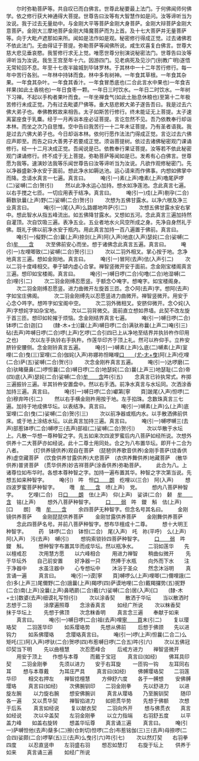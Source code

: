 <!-- { "loadSidebar": true } -->
　　尔时弥勒菩萨等。共自叹已而白佛言。世尊此秘要最上法门。于何佛闻师何佛学。依之修行获大神通得大菩提。世尊告曰汝等有大智慧作如是问。汝等谛听当为汝说。我于过去无量劫中。与金刚大平等菩萨金刚大身菩萨。金刚大辩菩萨金刚大意菩萨。金刚大三摩地菩萨金刚大降魔菩萨而为上首。及十七大菩萨并无量菩萨等。向于大毗卢遮那如来所。闻如是法作如是观。秘密修行得成正觉。过去诸佛若不依此法门。无由得证于菩提。弥勒菩萨等闻佛所说。咸生欢喜复白佛言。世尊大慈大悲见垂哀愍。我誓修行求无上觉。唯愿世尊分别演说秘密法门。世尊告曰汝等谛听当为汝说。我生王宫至年十六。因游四门。见老病死及见沙门(别教广明)遂悟无常轮回不息。年至十七夜半踰城到毕钵罗林。于其林中一十二年苦行修行。每一年中苦行各别。一年林中持钵而食。林中多有树神。一年食其草根。一年食其杂果。一年食其杂叶。一年食其香汁。一年食冒悉底也(二合此言水中果也)一年食吉祥果(如此土香桃也)一年日食枣一颗。一年日三时饮水。一年日二时饮水。一年树下习禅。不起以手构者果叶而食。一年坐禅食气(如此土胎息休粮也)至第十二年极苦修行未成正觉。乃有过去毗婆尸佛等。垂大慈悲敕大弟子遂告吾曰。我是过去六佛大弟子也。奉佛教敕故来相告。太子如斯苦行修行。终未能证无上菩提。太子速离宴座食于乳麋。经于一月再诣本座必证菩提。言讫忽然不见。吾乃依教奉行却诣本林。而坐之次乃自思惟。空中告曰我苦行一十二年未证菩提。乃有圣者语我。我是过去六佛大弟子也。今日却诣本林。依何行愿作法法门得成正觉。言讫过去六佛应声即至。而告之曰大善男子若要成正觉。须诣菩提树。依过去诸佛秘密观门课诵修行。经一十二月决成正觉。吾闻说是已。依教奉行果证菩提。汝等若不依此秘密观门课诵修行。终不成于无上菩提。弥勒菩萨等闻如是已。发希有心白佛言。世尊愿为我等。速演妙法我等乐闻世尊告曰汝等谛听当为汝说。凡欲作观修秘密门。先以净器盛新净水安于面前。想此净水如耨达池。运心请来而作佛事。内想如佛掌中而降。念请水真言一七遍。真言曰。
　　唵(引一)素(上声)噜素(上声)噜尾萨啰(二)娑嚩(二合)贺(引)
　　然以此净水运心加持。想水如净莲池。念此真言七遍。以右手搅之七匝。一切应用表于结净。真言曰。
　　唵(引一)戍(上声)剔孕(二合)耨数驮曩(上声)野(二)娑嚩(二合)贺(引)
　　次想为五佛甘露水。以净六根及净三业真言曰。
　　唵(引一)尾(入声)么路娜地吽萨(引二)
　　次想五佛甘露水安右掌中。想此智水从指五峰流出。如五佛降甘露水。又想如五河。念此真言三遍加持然自灌顶。次自饮吸三遍。表净五业。五业者地水火风空所成之身。先净自身然礼于佛。既礼于佛以前净水安于瓶内。用此真言加持一百八遍置于佛前。真言曰。
　　唵(引一)儗野(二合)曩(上声)捺剑(上声)阿(入声)地底(入声)瑟姹(二合)娑嚩(二合)[牟　　含](引二)
　　次至佛前安心而坐。想于诸佛念此真言五遍。真言曰。
　　唵(引一)左哩唧致(二)娑嚩(二合)贺(引三)
　　次以二羽外相叉。掌心按于地。念净地真言三遍。想如金刚地。真言曰。
　　唵(引一)冒阿(去声)佉(入声引二)
　　次以二羽十度峰相交。拳于罅内虚心合掌。禅智竖微开安于面前。念金刚宝楼阁真言三遍。想印如宝楼阁。真言曰。
　　唵(引一)嚩日啰(二合)句噜(二合)地湿嚩(二合)哩(引二)
　　次二羽金刚缚忍愿竖。于额念◇唵字。想唵字。如宝楼阁身。
　　次二羽金刚缚忍愿竖。进力曲微开左旋首三匝。念◇阿(去声)字。想阿(去声)字如宝庄佛阁。
　　次二羽金刚缚先以忍愿竖进力曲微开。禅智竖微开。用安于心念◇吽字。想吽字如宝阁中空。
　　次二羽外微相叉。安脐仰微开。念◇姹(入声)字想姹字如杂宝地。
　　次以二羽背微交。面前直立想如界墙。此契不改左旋于首三匝。想印如轮摧于烦恼。念金刚结界真言七遍。
　　唵(引一)嚩日啰(二合)钵啰(二合)迦[口　　(隸-木+士)]曩(上声)嚩日啰(二合)满驮祢曩(上声二)唵(引三)砧(去声)吽嚩日啰(二合)啰(上声)乞啰(二合引四已上从净地至结界并执铃杵作印用之也)
　　次以左手执铃右手执杵。作莲华印齐于顶上礼。然可以杵仰手。立杵安脐铃安腰侧。念金刚铃真言五遍。
　　唵(引一)嚩素(上声)么底(二)嚩素(上声)室哩(二合)曳(三)室哩(二合)伽姹(入声)祢娜祢怛睹哩[口　　(尤-尢+曳)](二合四)阿(上声)仡哩(二合)萨(五)娑嚩(二合)贺(引)
　　次念金刚杵真言五遍。
　　唵(引一)达啰磨(二合)驮睹蘖鼻(二)啰怛曩(二合)嚩日啰(二合)地瑟姹(二合)曩(上声三)地瑟耻(二合)帝(四)底(入声)瑟姹(二合)娑嚩(二合)[牟　　含](上声)吽(引五)
　　念真言已铃执常式。杵掷三遍振铃三遍。半其铃杵安置盘中。然以右手洒。前净水真言与水坛同。次洒涂香加持三遍。真言曰。
　　唵(引一)嚩日啰(二合)巘第[寧　　頁]跛尾(入声)怛啰(二合)穆弃吽(引二)
　　然以右手横金刚杵用按于地。左手掐珠。念数珠真言三七遍。加持于地成佛华坛。以表结净。真言曰。
　　唵(引一)嚩素(上声)么(上声)底室哩(二合)曳(二)娑嚩(二合)贺(引三)
　　次以前净器或瓶内水。以手散洒佛前供床。或于地上涂结水坛。以此真言加持三遍。真言曰。
　　唵(引一)嚩啰嚩三(去声)部惹钵啰(二合)嚩啰三(去声)部祖(二)娑嚩(二合)贺(引)
　　次以华散于水坛上。凡散一华想一尊种智之字。先五如来次四波罗蜜后内八菩萨如经所说。次想外供养十二大菩萨亦如经说。此十二尊士用同处。合之为八布置华坛。即开十二合为八者。
　　(灯供养镜供养)观自在菩萨　(琵琶供养歌音供养)金刚手菩萨(烧香供养)虚空藏菩萨　(饮食供养甘露供养)大悲菩萨　(衣供养舞供养)地藏菩萨　(散华供养)普贤菩萨　(贯华供养)妙吉祥菩萨(涂香供养)弥勒菩萨。
　　此合为八。上诸尊位如布华时。各想本尊种智之字。加持一遍布置其华。种智之字次第当说。先想五如来种智字。
　　唵(引)　吽　怛[口　　朗](二合)　纥哩以(三合)　阿(入声)
　　想四波罗蜜菩萨种智字。
　　囕　[牟　　含](上声)　喷(上声)　党。
　　想内八菩萨种智字。
　　乞哩(二合)　日[口　　朗](二合)　佉(上声)　仰(上声)　娑讲(二合)　颡　[牟　　含](上声)　铭(上声)
　　想外八菩萨种智字。
　　[口　　弱](入声)　吽　鑁　斛　佉(上声)　[口　　朗]　囕　[牟　　含](上声)
　　余四菩萨无种智字。但念名号其名曰。
　　金刚镜供养菩萨　　金刚琵琵供养菩萨
　　金刚甘露供养菩萨　　金刚舞供养菩萨
　　念此四菩萨名号。并前八菩萨种智字。想布华檀成十二尊。
　　想十大明王种智字。
　　药　钵啰(二合)　钵怛(二合)　尾(入声)　吒　祢(平呼)　么(上声)　阿(入声)　污(去声)　嚩(引)
　　想钩索锁铃四菩萨种智字。
　　[口　　弱](入声)　吽　鑁　斛。
　　想种智字布置其华而成华坛。然以瓶净水。
　　二羽如莲华　　先以檀戒忍
　　次用慧方愿　　以六峰相合
　　用进力禅智　　稍曲似微开
　　先于华坛外　　自己前安置
　　好净器一只　　然捧于水瓶
　　向外而下水　　注于净器中
　　水虽注器中　　心专想坛中
　　沐浴于圣众　　然念沐浴明
　　真言诵一遍
　　真言曰。
　　唵(引一)谟[寧　　頁]嚩啰么(上声)哩唧(二)儞哩誐(二合)多(上声三)尾儞野(二合)誐曩(上声)羯啰(四)萨谟地哩(二合)戴羯攞势(五)抳野(二合)南(上声)没曩(上声)鼻晒罽(二合)戴(六)娑嚩(二合)居(入声)[口　　(隸-木+士)]数婆(去声)细谟礼写怛(引)
　　次以涂香契　　散洒于华坛
　　当以散洒时　　志想于二羽
　　涂摩遍照尊　　念涂香真言
　　如经广所说
　　次以粖香契　　抹于华坛上
　　先想于佛顶　　次念粖香明
　　真言念三遍　　奉献于如来
　　真言曰。
　　唵(引一)嚩日啰(二合)祖(去声)哩[寧　　頁](二合)末(引二)
　　复以璎珞契　　二羽莲华印
　　如系璎珞势　　先想从佛前
　　后想于佛颈　　先以进钩力
　　如系佛璎珞
　　念璎珞真言曰。
　　唵(引一)啰(上声)怛曩(二合二)么矩吒(三)阿(入声)啰驮(二合)贺啰(四)布惹嚩日啰(二合五)吽(引六)
　　次以五佛冠　　印契当下明
　　先以曲檀慧　　次忍愿峰合
　　后戒方进力　　禅智竖微开
　　用安于顶上　　作想与本尊
　　而戴于宝冠
　　真言曰(如经)
　　佛耳具印契　　二羽金刚拳
　　先须以进力　　安于右耳旋
　　一匝钩一钩　　左耳同右耳
　　想与本尊戴　　为耳庄严具
　　真言曰(如经)
　　佛髆璎珞契　　二羽莲华印
　　相交右押左　　禅智捻檀慧
　　方伸舒六度　　各于一髆想
　　安佛髆璎珞
　　真言曰(如经)
　　次佛腕钏印　　二羽金刚拳
　　先以舒进力　　以进旋左腕
　　以力旋右腕　　想安佛腕训
　　真言从璎珞　　乃至腕钏契
　　随印各一遍　　又以贯华契
　　禅智掐进力　　如把贯华势
　　先想于佛额　　次想于后系
　　真言如经说
　　复以献衣契　　二羽向外开
　　想与佛贯衣　　真言如经说
　　次以伞盖契　　左羽金刚拳
　　以立力指端　　右羽舒五度
　　以平盖力峰　　如盖右旋转
　　想盖华坛尊　　真言诵三遍
　　真言曰。
　　唵(引一)萨嚩怛他(去声)蘖多(二)擦(仓刺切)怛啰(二合)布惹铭伽(三)三(去声)母捺啰(二合四)娑颇(二合)啰拏(五)三(去声)么曳(引六)吽(引七)
　　次以然灯契　　右羽拳四度
　　以忍直竖申　　左羽盛右羽
　　想忍如慧灯　　右旋于坛上
　　供养于如来　　真言诵三遍
　　如经广所说
